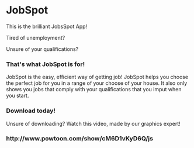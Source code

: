 <body>

# <h1>JobSpot</h1>
<p>This is the brilliant JobsSpot App!</p>
<p>Tired of unemployment?</p>
<p>Unsure of your qualifications?</p>
<h3>That's what JobSpot is for!</h3>
JobSpot is the easy, efficient way of getting job!
JobSpot helps you choose the perfect job for you in a range of your choose of your house. It also only shows you jobs that comply with your qualifications that you imput when you start.
<h3>Download today!</h3>
<p>Unsure of downloading? Watch this video, made by our graphics expert!</p>
<h3>http://www.powtoon.com/show/cM6D1vKyD6Q/js</h3>
<bgcolor="color:green">
</body>

